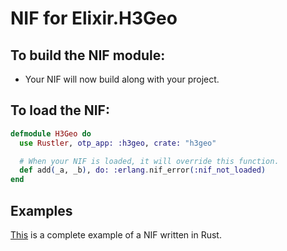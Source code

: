 # NIF for Elixir.H3Geo

## To build the NIF module:

- Your NIF will now build along with your project.

## To load the NIF:

```elixir
defmodule H3Geo do
  use Rustler, otp_app: :h3geo, crate: "h3geo"

  # When your NIF is loaded, it will override this function.
  def add(_a, _b), do: :erlang.nif_error(:nif_not_loaded)
end
```

## Examples

[This](https://github.com/rusterlium/NifIo) is a complete example of a NIF written in Rust.
